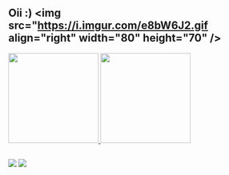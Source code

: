 ## Oii :) <img src="https://i.imgur.com/e8bW6J2.gif align="right" width="80" height="70" />

 <div>
  <a href="https://github.com/FalcaoCamilla">
  <img  aling="center" height="180em"  src="https://github-readme-stats.vercel.app/api?username=FalcaoCamilla&show_icons=true&theme=radical&include_all_commits=true&count_private=true" />
  <img aling="center" height="180em" src="https://github-readme-stats.vercel.app/api/top-langs/?username=FalcaoCamilla&layout=compact&langs_count=7&theme=radical"/>
</div>
  
  ## 

<div style="display: inline_block"> 
  <a href="https://www.instagram.com/falcao.camilla_/" target="_blank"><img src="https://img.shields.io/badge/-Instagram-%23E4405F?style=for-the-badge&logo=instagram&logoColor=white" target="_blank"></a>
  <a href = "mailto:millafalcao.acad@gmail.com"><img src="https://img.shields.io/badge/-Gmail-%23333?style=for-the-badge&logo=gmail&logoColor=white" target="_blank"></a>
</div>
</br>
